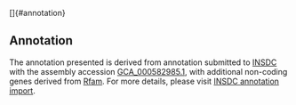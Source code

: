 []{#annotation}

Annotation
----------

The annotation presented is derived from annotation submitted to
[INSDC](http://www.insdc.org) with the assembly accession
[GCA\_000582985.1](http://www.ebi.ac.uk/ena/data/view/GCA_000582985.1),
with additional non-coding genes derived from
[Rfam](http://rfam.xfam.org/). For more details, please visit [INSDC
annotation
import](http://ensemblgenomes.org/info/data/insdc_annotation).
